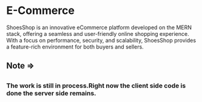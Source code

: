 # E-Commerce
ShoesShop is an innovative eCommerce platform developed on the MERN stack, offering a seamless and user-friendly online shopping experience. With a focus on performance, security, and scalability, ShoesShop provides a feature-rich environment for both buyers and sellers.
<h2>Note =><h2>
<h3> The work is still in process.Right now the client side code is done the server side remains.</h3>